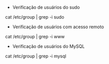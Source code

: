 - Verificação de usuários do sudo

cat /etc/group | grep -i sudo


- Verificação de usuários com acesso remoto

cat /etc/group | grep -i www


- Verificação de usuários do MySQL

cat /etc/group | grep -i mysql
